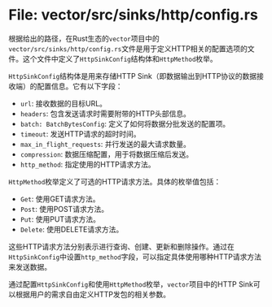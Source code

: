 # File: vector/src/sinks/http/config.rs

根据给出的路径，在Rust生态的`vector`项目中的`vector/src/sinks/http/config.rs`文件是用于定义HTTP相关的配置选项的文件。这个文件中定义了`HttpSinkConfig`结构体和`HttpMethod`枚举。

`HttpSinkConfig`结构体是用来存储HTTP Sink（即数据输出到HTTP协议的数据接收端）的配置信息。它有以下字段：
- `url`: 接收数据的目标URL。
- `headers`: 包含发送请求时需要附带的HTTP头部信息。
- `batch: BatchBytesConfig`: 定义了如何将数据分批发送的配置项。
- `timeout`: 发送HTTP请求的超时时间。
- `max_in_flight_requests`: 并行发送的最大请求数量。
- `compression`: 数据压缩配置，用于将数据压缩后发送。
- `http_method`: 指定使用的HTTP请求方法。

`HttpMethod`枚举定义了可选的HTTP请求方法。具体的枚举值包括：
- `Get`: 使用GET请求方法。
- `Post`: 使用POST请求方法。
- `Put`: 使用PUT请求方法。
- `Delete`: 使用DELETE请求方法。

这些HTTP请求方法分别表示进行查询、创建、更新和删除操作。通过在`HttpSinkConfig`中设置`http_method`字段，可以指定具体使用哪种HTTP请求方法来发送数据。

通过配置`HttpSinkConfig`和使用`HttpMethod`枚举，`vector`项目中的HTTP Sink可以根据用户的需求自由定义HTTP发包的相关参数。

